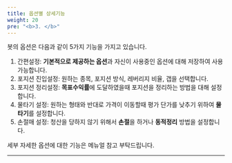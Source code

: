 ```yaml
---
title: 옵션별 상세기능
weight: 20
pre: "<b>3. </b>"
---
```


봇의 옵션은 다음과 같이 5가지 기능을 가지고 있습니다.

1. 간편설정: **기본적으로 제공하는 옵션**과 자신이 사용중인 옵션에 대해 저장하여 사용 가능합니다.
2. 포지션 진입설정: 원하는 종목, 포지션 방식, 레버리지 비율, 갭을 선택합니다.
3. 포지션 정리설정: **목표수익률**에 도달하였을때 포지션을 정리하는 방법을 대해 설정합니다.
4. 물타기 설정: 원하는 형태와 반대로 가격이 이동할때 평가 단가를 낮추기 위하여 **물타기**를 설정합니다.
5. 손절매 설정: 청산을 당하지 않기 위해서 **손절**을 하거나 **동적정리** 방법을 설정합니다. 

세부 자세한 옵션에 대한 기능은 메뉴얼 참고 부탁드립니다. 





---